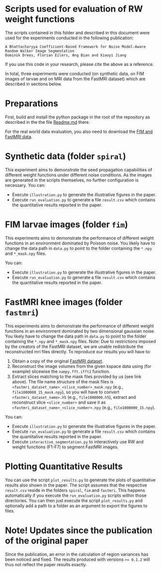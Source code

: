 # Scripts used for evaluation of RW weight functions

The scripts contained in this folder and described in this document were used for the experiments conducted in the following publication:
```
A Bhattacharyya Coefficient-Based Framework for Noise Model-Aware Random Walker Image Segmentation
Dominik Drees, Florian Eilers, Ang Bian and Xiaoyi Jiang
```
If you use this code in your research, please cite the above as a reference.

In total, three experiments were conducted (on synthetic data, on FIM images of larvae and on MRI data from the FastMRI dataset) which are described in sections below.

# Preparations

First, build and install the python package in the root of the repository as described in the the file [Readme.md](../Readme.md) there.

For the real world data evaluation, you also need to download the [FIM and FastMRI data](https://uni-muenster.sciebo.de/s/DK9F0f6p5ppsWXC).

# Synthetic data (folder `spiral`)

This experiment aims to demonstrate the seed propagation capabilities of different weight functions under different noise conditions.
As the images are generated in the scripts themselves, no further configuration is necessary.
You can:
 * Execute `illustration.py` to generate the illustrative figures in the paper.
 * Execute `run_evaluation.py` to generate a file `result.csv` which contains the quantitative results reported in the paper.

# FIM larvae images (folder `fim`)

This experiments aims to demonstrate the performance of different weight functions in an environment dominated by Poisson noise.
You likely have to change the data path in `data.py` to point to the folder containing the `*.npy` and `*_mask.npy` files.

You can:
 * Execute `illustration.py` to generate the illustrative figures in the paper.
 * Execute `run_evaluation.py` to generate a file `result.csv` which contains the quantitative results reported in the paper.

# FastMRI knee images (folder `fastmri`)

This experiments aims to demonstrate the performance of different weight functions in an environment dominated by two dimensional gaussian noise.
You likely have to change the data path in `data.py` to point to the folder containing the `*.npy` and `*_mask.npy` files.
Note: Due to restrictions imposed by the creators of the FastMRI dataset, we are unable redistribute the reconstructed mri files directly.
To reproduce our results you will have to:
1) Obtain a copy of the original [FastMRI dataset](https://fastmri.med.nyu.edu/).
2) Reconstruct the image volumes from the given kspace data using (for example) slicewise the `numpy.fft.ifft2` function.
3) Extract slices matching to the mask files provided by us (see link above).
The file name structure of the mask files is `<fastmri_dataset_name>_<slice_number>_mask.npy` (e.g., `file1000000_15_mask.npy`), so you will have to convert `<fastmri_dataset_name>.h5` (e.g., `file1000000.h5`), extract and reconstruct slice `<slice_number>` and save it as `<fastmri_dataset_name>_<slice_number>.npy` (e.g., `file1000000_15.npy`).

You can:
 * Execute `illustration.py` to generate the illustrative figures in the paper.
 * Execute `run_evaluation.py` to generate a file `result.csv` which contains the quantitative results reported in the paper.
 * Execute `interactive_segmentation.py` to interactively use RW and weight functions (F1-F7) to segment FastMRI images.


# Plotting Quantitative Results

You can use the script `plot_results.py` to generate the plots of quantitative results also shown in the paper.
The script assumes that the respective `result.csv` reside in the folders `spiral`, `fim` and `fastmri`.
This happens automatically if you execute the `run_evaluation.py` scripts within those directories.
You can then just execute the script `plot_results.py` and optionally add a path to a folder as an argument to export the figures to files.

# Note! Updates since the publication of the original paper

Since the publication, an error in the calculation of region variances has been noticed and fixed. The results produced with versions `>= 0.1.2` will thus not reflect the paper results exactly.
